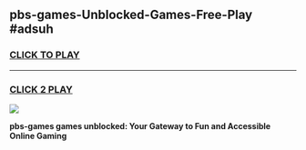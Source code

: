 
## pbs-games-Unblocked-Games-Free-Play #adsuh
<h3>
<a href="https://us.freeplayer.one?title=pbs-games&ref=9M">CLICK TO PLAY</a></h3>
<hr>

<h3>
<a href="https://us.freeplayer.one?title=pbs-games&ref=9M">CLICK 2 PLAY</a>
  
</h3>

<a href="https://us.freeplayer.one?title=pbs-games&ref=9M"><img src="https://clearcache.store/games.png"></a>


**pbs-games games unblocked: Your Gateway to Fun and Accessible Online Gaming**

